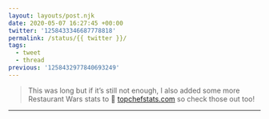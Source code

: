 ```yaml
---
layout: layouts/post.njk
date: 2020-05-07 16:27:45 +00:00
twitter: '1258433346687778818'
permalink: /status/{{ twitter }}/
tags: 
  - tweet
  - thread
previous: '1258432977840693249'
---
```


> This was long but if it’s still not enough, I also added some more Restaurant Wars stats to 🔪 [topchefstats.com](https://topchefstats.com) so check those out too!

---
